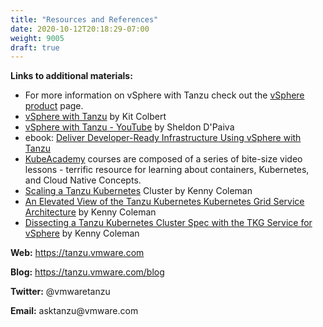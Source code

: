 ```yaml
---
title: "Resources and References"
date: 2020-10-12T20:18:29-07:00
weight: 9005
draft: true
---
```

**Links to additional materials:**

-   For more information on vSphere with Tanzu check out the [vSphere
    product](https://www.vmware.com/products/vsphere.html) page.
-   [vSphere with
    Tanzu](https://blogs.vmware.com/vsphere/2020/09/announcing-vsphere-with-tanzu.html) by
    Kit Colbert
-   [vSphere with Tanzu -
    YouTube](https://www.youtube.com/watch?v=d6Hc2ceghIk&feature=youtu.be) by
    Sheldon D\'Paiva 
-   ebook: [Deliver Developer-Ready Infrastructure Using vSphere with
    Tanzu](https://www.vmware.com/learn/648341_REG.html)
-   [KubeAcademy](https://kube.academy/) courses are composed of a
    series of bite-size video lessons - terrific resource for learning
    about containers, Kubernetes, and Cloud Native Concepts.
-   [Scaling a Tanzu
    Kubernetes](https://tanzu.vmware.com/content/blog/simply-scaling-a-tanzu-kubernetes-cluster-with-the-tkg-service-for-vsphere) Cluster
    by Kenny Coleman
-   [An Elevated View of the Tanzu Kubernetes Kubernetes Grid Service
    Architecture](https://tanzu.vmware.com/content/blog/an-elevated-view-of-the-tanzu-kubernetes-grid-service-architecture) by
    Kenny Coleman
-   [Dissecting a Tanzu Kubernetes Cluster Spec with the TKG Service for
    vSphere](https://tanzu.vmware.com/content/blog/dissecting-a-tanzu-kubernetes-cluster-spec-with-the-tkg-service-for-vsphere) by
    Kenny Coleman

**Web:** <https://tanzu.vmware.com>

**Blog:** <https://tanzu.vmware.com/blog>

**Twitter:** \@vmwaretanzu

**Email:** asktanzu\@vmware.com
